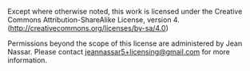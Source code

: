 Except where otherwise noted, this work is licensed under the Creative Commons Attribution-ShareAlike License, version 4. (http://creativecommons.org/licenses/by-sa/4.0)

Permissions beyond the scope of this license are administered by Jean Nassar. Please contact jeannassar5+licensing@gmail.com for more information.
